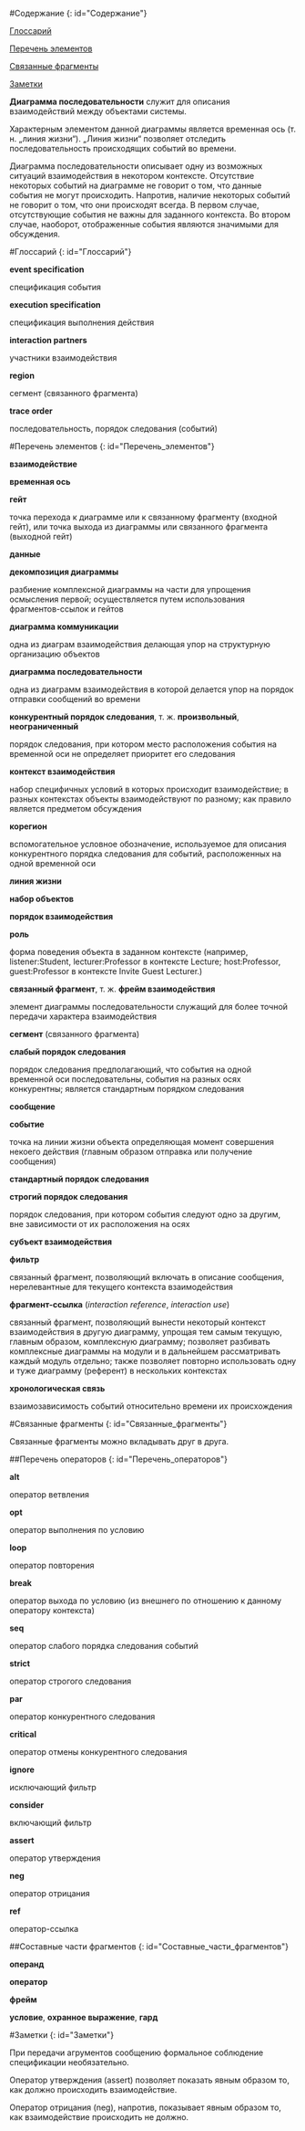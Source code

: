 #Содержание
{: id="Содержание"}

[Глоссарий](#Глоссарий)

[Перечень элементов](#Перечень_элементов)

[Связанные фрагменты](#Связанные_фрагменты)

[Заметки](#Заметки)

**Диаграмма последовательности** служит для описания взаимодействий между объектами системы.

Характерным элементом данной диаграммы является временная ось (т. н. „линия жизни“). „Линия жизни“ позволяет отследить последовательность происходящих событий во времени.

Диаграмма последовательности описывает одну из возможных ситуаций взаимодействия в некотором контексте. Отсутствие некоторых событий на диаграмме не говорит о том, что данные события не могут происходить. Напротив, наличие некоторых событий не говорит о том, что они происходят всегда. В первом случае, отсутствующие события не важны для заданного контекста. Во втором случае, наоборот, отображенные события являются значимыми для обсуждения.

#Глоссарий
{: id="Глоссарий"}

**event specification**

спецификация события

**execution specification**

спецификация выполнения действия

**interaction partners**

участники взаимодействия

**region**

сегмент (связанного фрагмента)

**trace order**

последовательность, порядок следования (событий)

#Перечень элементов
{: id="Перечень_элементов"}

**взаимодействие**

**временная ось**

**гейт**

точка перехода к диаграмме или к связанному фрагменту (входной гейт), или точка выхода из диаграммы или связанного фрагмента (выходной гейт)

**данные**

**декомпозиция диаграммы**

разбиение комплексной диаграммы на части для упрощения осмысления первой; осуществляется путем использования фрагментов-ссылок и гейтов

**диаграмма коммуникации**

одна из диаграм взаимодействия делающая упор на структурную организацию объектов

**диаграмма последовательности**

одна из диаграмм взаимодействия в которой делается упор на порядок отправки сообщений во времени

**конкурентный порядок следования**, т. ж. **произвольный**, **неограниченный**

порядок следования, при котором место расположения события на временной оси не определяет приоритет его следования

**контекст взаимодействия**

набор специфичных условий в которых происходит взаимодействие; в разных контекстах объекты взаимодействуют по разному; как правило является предметом обсуждения

**корегион**

вспомогательное условное обозначение, используемое для описания конкурентного порядка следования для событий, расположенных на одной временной оси

**линия жизни**

**набор объектов**

**порядок взаимодействия**

**роль**

форма поведения объекта в заданном контексте (например, listener:Student, lecturer:Professor в контексте Lecture; host:Professor, guest:Professor в контексте Invite Guest Lecturer.)

**связанный фрагмент**, т. ж. **фрейм взаимодействия**

элемент диаграммы последовательности служащий для более точной передачи характера взаимодействия

**сегмент** (связанного фрагмента)

**слабый порядок следования**

порядок следования предполагающий, что события на одной временной оси последовательны, события на разных осях конкурентны; является стандартным порядком следования

**сообщение**

**событие**

точка на линии жизни объекта определяющая момент совершения некоего действия (главным образом отправка или получение сообщения)

**стандартный порядок следования**

**строгий порядок следования**

порядок следования, при котором события следуют одно за другим, вне зависимости от их расположения на осях

**субъект взаимодействия**

**фильтр**

связанный фрагмент, позволяющий включать в описание сообщения, нерелевантные для текущего контекста взаимодействия

**фрагмент-ссылка** (_interaction reference_, _interaction use_)

связанный фрагмент, позволяющий вынести некоторый контекст взаимодействия в другую диаграмму, упрощая тем самым текущую, главным образом, комплексную диаграмму; позволяет разбивать комплексные диаграммы на модули и в дальнейшем рассматривать каждый модуль отдельно; также позволяет повторно использовать одну и туже диаграмму (референт) в нескольких контекстах

**хронологическая связь**

взаимозависимость событий относительно времени их происхождения

#Связанные фрагменты
{: id="Связанные_фрагменты"}

Связанные фрагменты можно вкладывать друг в друга.

##Перечень операторов
{: id="Перечень_операторов"}

**alt**

оператор ветвления

**opt**

оператор выполнения по условию

**loop**

оператор повторения

**break**

оператор выхода по условию (из внешнего по отношению к данному оператору контекста)

**seq**

оператор слабого порядка следования событий

**strict**

оператор строгого следования

**par**

оператор конкурентного следования

**critical**

оператор отмены конкурентного следования

**ignore**

исключающий фильтр

**consider**

включающий фильтр

**assert**

оператор утверждения

**neg**

оператор отрицания

**ref**

оператор-ссылка

##Составные части фрагментов
{: id="Составные_части_фрагментов"}

**операнд**

**оператор**

**фрейм**

**условие**, **охранное выражение**, **гард**

#Заметки
{: id="Заметки"}

При передачи агрументов сообщению формальное соблюдение спецификации необязательно.

Оператор утверждения (assert) позволяет показать явным образом то, как должно происходить взаимодействие.

Оператор отрицания (neg), напротив, показывает явным образом то, как взаимодействие происходить не должно.

